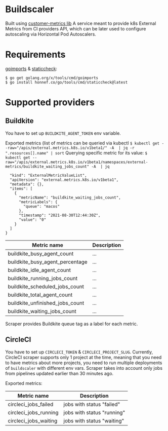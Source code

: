# Buildscaler

Built using [customer-metrics
lib](https://github.com/kubernetes-sigs/custom-metrics-apiserver) A service
meant to provide k8s External Metrics from CI providers API, which can be
later used to configure autoscaling via Horizontal Pod Autoscalers.

# Requirements

[goimports](https://pkg.go.dev/golang.org/x/tools/cmd/goimports) &
[staticcheck](https://staticcheck.io/docs/):

    $ go get golang.org/x/tools/cmd/goimports
    $ go install honnef.co/go/tools/cmd/staticcheck@latest

# Supported providers

## Buildkite

You have to set up `BUILDKITE_AGENT_TOKEN` env variable.

Exported metrics (list of metrics can be queried via kubectl `$ kubectl get --raw="/apis/external.metrics.k8s.io/v1beta1/" -A  | jq -r ".resources[].name" | sort`
Querying specific metric for its value: 
`$ kubectl get --raw="/apis/external.metrics.k8s.io/v1beta1/namespaces/external-metrics/buildkite_waiting_jobs_count" -A  | jq` 
```bash{
  "kind": "ExternalMetricValueList",
  "apiVersion": "external.metrics.k8s.io/v1beta1",
  "metadata": {},
  "items": [
    {
      "metricName": "buildkite_waiting_jobs_count",
      "metricLabels": {
        "queue": "macos"
      },
      "timestamp": "2021-08-30T12:44:30Z",
      "value": "0"
    }
  ]
}
```

| Metric name | Description |
| ----------- | ----------- |
| buildkite_busy_agent_count | ... |
| buildkite_busy_agent_percentage | ... |
| buildkite_idle_agent_count | ... |
| buildkite_running_jobs_count | ... |
| buildkite_scheduled_jobs_count | ... |
| buildkite_total_agent_count | ... |
| buildkite_unfinished_jobs_count | ... |
| buildkite_waiting_jobs_count | ... |

Scraper provides Buildkite queue tag as a label for each metric.

## CircleCI

You have to set up `CIRCLECI_TOKEN` & `CIRCLECI_PROJECT_SLUG`. Currently,
CircleCI scraper supports only 1 project at the time, meaning that you need
to have metrics about more projects, you need to run multiple deployments of
`buildscaler` with different env vars.  Scraper takes into account only jobs
from pipelines updated earlier than 30 minutes ago.

Exported metrics:

| Metric name | Description |
| ----------- | ----------- |
| circleci_jobs_failed | jobs with status "failed" |
| circleci_jobs_running | jobs with status "running" |
| circleci_jobs_waiting | jobs with status "waiting" |


